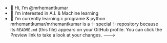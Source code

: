 - 👋 Hi, I’m @mrhemantkumar
- 👀 I’m interested in A.I. & Machine learning
- 🌱 I’m currently learning c programe & python
mrhemantkumar/mrhemantkumar is a ✨ special ✨ repository because its `README.md` (this file) appears on your GitHub profile.
You can click the Preview link to take a look at your changes.
--->
